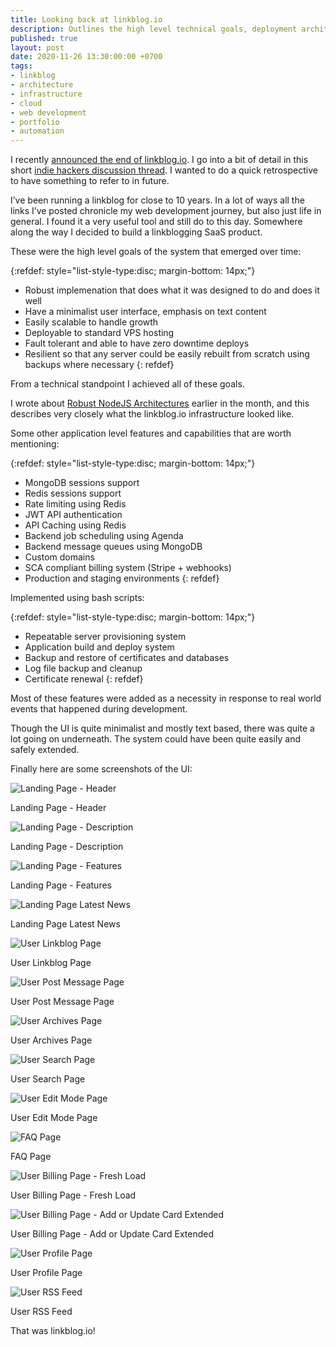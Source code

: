 ```yaml
---
title: Looking back at linkblog.io
description: Outlines the high level technical goals, deployment architecture and interesting application level features of linkblog.io, the minimalist link curation tool, a SaaS product I built as a solo-developer
published: true
layout: post
date: 2020-11-26 13:30:00:00 +0700
tags:
- linkblog 
- architecture
- infrastructure
- cloud
- web development
- portfolio
- automation
---
```

I recently [announced the end of linkblog.io](https://blog.markjgsmith.com/2020/11/25/linkblogdotio-is-dead-long-live-linkblogging.html). I go into a bit of detail in this short [indie hackers discussion thread](https://www.indiehackers.com/post/declaring-the-death-of-your-site-da5cbfed34). I wanted to do a quick retrospective to have something to refer to in future.

I’ve been running a linkblog for close to 10 years. In a lot of ways all the links I’ve posted chronicle my web development journey, but also just life in general. I found it a very useful tool and still do to this day. Somewhere along the way I decided to build a linkblogging SaaS product.

These were the high level goals of the system that emerged over time:

{:refdef: style="list-style-type:disc; margin-bottom: 14px;"}
- Robust implemenation that does what it was designed to do and does it well
- Have a minimalist user interface, emphasis on text content
- Easily scalable to handle growth
- Deployable to standard VPS hosting
- Fault tolerant and able to have zero downtime deploys
- Resilient so that any server could be easily rebuilt from scratch using backups where necessary 
{: refdef}

From a technical standpoint I achieved all of these goals.

I wrote about [Robust NodeJS Architectures](https://blog.markjgsmith.com/2020/11/13/robust-nodejs-deployment-architecture.html) earlier in the month, and this describes very closely what the linkblog.io infrastructure looked like.

Some other application level features and capabilities that are worth mentioning:

{:refdef: style="list-style-type:disc; margin-bottom: 14px;"}
- MongoDB sessions support
- Redis sessions support
- Rate limiting using Redis
- JWT API authentication
- API Caching using Redis
- Backend job scheduling using Agenda
- Backend message queues using MongoDB
- Custom domains
- SCA compliant billing system (Stripe + webhooks)
- Production and staging environments
{: refdef}

Implemented using bash scripts:

{:refdef: style="list-style-type:disc; margin-bottom: 14px;"}
- Repeatable server provisioning system
- Application build and deploy system
- Backup and restore of certificates and databases
- Log file backup and cleanup
- Certificate renewal
{: refdef}

Most of these features were added as a necessity in response to real world events that happened during development.

Though the UI is quite minimalist and mostly text based, there was quite a lot going on underneath. The system could have been quite easily and safely extended.

Finally here are some screenshots of the UI:

![Landing Page - Header]({{site.baseurl}}/assets/images/linkblog/01_landing-page_header.png)

Landing Page - Header

![Landing Page - Description]({{site.baseurl}}/assets/images/linkblog/02_landing-page_description.png)

Landing Page - Description

![Landing Page - Features]({{site.baseurl}}/assets/images/linkblog/03_landing-page_features.png)

Landing Page - Features

![Landing Page Latest News]({{site.baseurl}}/assets/images/linkblog/04_landing-page_latest-news.png)

Landing Page Latest News

![User Linkblog Page]({{site.baseurl}}/assets/images/linkblog/05_user-linkblog-page.png)

User Linkblog Page

![User Post Message Page]({{site.baseurl}}/assets/images/linkblog/06_user-post-message-page.png)

User Post Message Page

![User Archives Page]({{site.baseurl}}/assets/images/linkblog/07_user_archives_page.png)

User Archives Page

![User Search Page]({{site.baseurl}}/assets/images/linkblog/08_user_search_page.png)

User Search Page

![User Edit Mode Page]({{site.baseurl}}/assets/images/linkblog/09_user-edit-mode-page.png)

User Edit Mode Page

![FAQ Page]({{site.baseurl}}/assets/images/linkblog/10_faq-page.png)

FAQ Page

![User Billing Page - Fresh Load]({{site.baseurl}}/assets/images/linkblog/11_user-billing-page_fresh-load.png)

User Billing Page - Fresh Load

![User Billing Page - Add or Update Card Extended]({{site.baseurl}}/assets/images/linkblog/12_user_billing-page_addorupdate-card-extended.png)

User Billing Page - Add or Update Card Extended

![User Profile Page]({{site.baseurl}}/assets/images/linkblog/13_user-profile-page.png)

User Profile Page

![User RSS Feed]({{site.baseurl}}/assets/images/linkblog/14_user-rss-feed.png)

User RSS Feed

That was linkblog.io!
